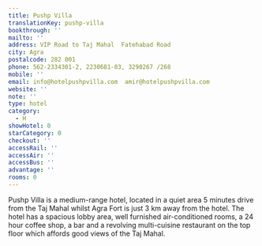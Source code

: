 ```yaml
---
title: Pushp Villa
translationKey: pushp-villa
bookthrough: ''
mailto: ''
address: VIP Road to Taj Mahal  Fatehabad Road
city: Agra
postalcode: 282 001
phone: 562-2334301-2, 2230681-83, 3290267 /268
mobile: ''
email: info@hotelpushpvilla.com  amir@hotelpushpvilla.com
website: ''
note: ''
type: hotel
category:
  - H
showHotel: 0
starCategory: 0
checkout: ''
accessRail: ''
accessAir: ''
accessBus: ''
advantage: ''
rooms: 0
---
```

Pushp Villa is a medium-range hotel, located in a quiet area 5 minutes drive from the Taj Mahal whilst Agra Fort is just 3 km away from the hotel. The hotel has a spacious lobby area, well furnished air-conditioned rooms, a 24 hour coffee shop, a bar and a revolving multi-cuisine restaurant on the top floor which affords good views of the Taj Mahal.